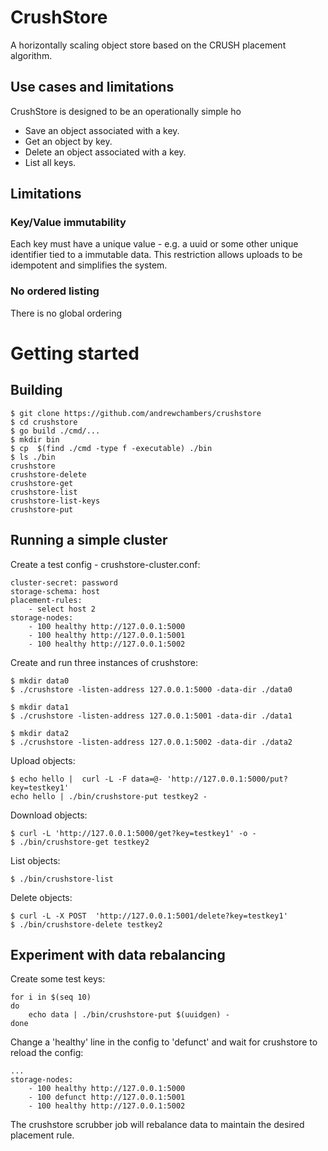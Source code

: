 # CrushStore

A horizontally scaling object store based on the CRUSH placement algorithm.

## Use cases and limitations

CrushStore is designed to be an operationally simple ho


- Save an object associated with a key.
- Get an object by key.
- Delete an object associated with a key.
- List all keys.

## Limitations

### Key/Value immutability

Each key must have a unique value - e.g. a uuid or some other unique identifier tied to a immutable data. This restriction allows uploads to be idempotent and simplifies the system.

### No ordered listing

There is no global ordering 
 

# Getting started

## Building

```
$ git clone https://github.com/andrewchambers/crushstore
$ cd crushstore
$ go build ./cmd/...
$ mkdir bin
$ cp  $(find ./cmd -type f -executable) ./bin
$ ls ./bin
crushstore
crushstore-delete
crushstore-get
crushstore-list
crushstore-list-keys
crushstore-put
```

## Running a simple cluster

Create a test config - crushstore-cluster.conf:
```
cluster-secret: password
storage-schema: host
placement-rules:
    - select host 2
storage-nodes:
    - 100 healthy http://127.0.0.1:5000
    - 100 healthy http://127.0.0.1:5001
    - 100 healthy http://127.0.0.1:5002
```

Create and run three instances of crushstore:

```
$ mkdir data0
$ ./crushstore -listen-address 127.0.0.1:5000 -data-dir ./data0
```

```
$ mkdir data1
$ ./crushstore -listen-address 127.0.0.1:5001 -data-dir ./data1
```

```
$ mkdir data2
$ ./crushstore -listen-address 127.0.0.1:5002 -data-dir ./data2
```

Upload objects:

```
$ echo hello |  curl -L -F data=@- 'http://127.0.0.1:5000/put?key=testkey1'
echo hello | ./bin/crushstore-put testkey2 -
```

Download objects:

```
$ curl -L 'http://127.0.0.1:5000/get?key=testkey1' -o -
$ ./bin/crushstore-get testkey2
```

List objects:

```
$ ./bin/crushstore-list
```

Delete objects:

```
$ curl -L -X POST  'http://127.0.0.1:5001/delete?key=testkey1'
$ ./bin/crushstore-delete testkey2
```

## Experiment with data rebalancing

Create some test keys:
```
for i in $(seq 10)
do
	echo data | ./bin/crushstore-put $(uuidgen) -
done
```

Change a 'healthy' line in the config to 'defunct' and wait for crushstore to reload the config:
```
...
storage-nodes:
    - 100 healthy http://127.0.0.1:5000
    - 100 defunct http://127.0.0.1:5001
    - 100 healthy http://127.0.0.1:5002
```

The crushstore scrubber job will rebalance data to maintain the desired placement rule.